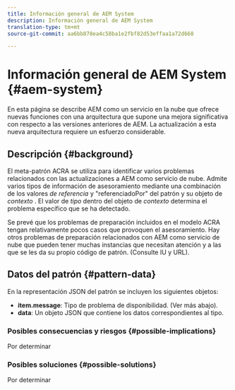 ```yaml
---
title: Información general de AEM System
description: Información general de AEM System
translation-type: tm+mt
source-git-commit: aa6bb878ea4c58ba1e2fbf82d53effaa1a72d668

---
```



# Información general de AEM System {#aem-system}

En esta página se describe AEM como un servicio en la nube que ofrece nuevas funciones con una arquitectura que supone una mejora significativa con respecto a las versiones anteriores de AEM. La actualización a esta nueva arquitectura requiere un esfuerzo considerable.

## Descripción {#background}

El meta-patrón ACRA se utiliza para identificar varios problemas relacionados con las actualizaciones a AEM como servicio de nube. Admite varios tipos de información de asesoramiento mediante una combinación de los valores *de referencia* y &quot;referenciadoPor&quot; del patrón y su objeto de *contexto* . El valor de *tipo* dentro del objeto de *contexto* determina el problema específico que se ha detectado.

Se prevé que los problemas de preparación incluidos en el modelo ACRA tengan relativamente pocos casos que provoquen el asesoramiento. Hay otros problemas de preparación relacionados con AEM como servicio de nube que pueden tener muchas instancias que necesitan atención y a las que se les da su propio código de patrón. (Consulte IU y URL).

## Datos del patrón {#pattern-data}

En la representación JSON del patrón se incluyen los siguientes objetos:

* **item.message**: Tipo de problema de disponibilidad. (Ver más abajo).
* **data**: Un objeto JSON que contiene los datos correspondientes al tipo.

### Posibles consecuencias y riesgos {#possible-implications}

Por determinar

### Posibles soluciones {#possible-solutions}

Por determinar

